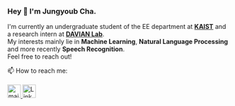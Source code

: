 ### Hey 👋 I'm Jungyoub Cha.

I'm currently an undergraduate student of the EE department at <strong><a href="https://www.kaist.ac.kr/en/">KAIST</a></strong> and a research intern at <strong><a href="http://davian.kaist.ac.kr/">DAVIAN Lab</a></strong>.
<br>My interests mainly lie in **Machine Learning**, **Natural Language Processing** and more recently **Speech Recognition**.
<br>Feel free to reach out!
<br>
</p>
📫 How to reach me: <br><br>
    <a href="mailto:jungyoub.cha@kaist.ac.kr"> <img alt="mail" src="https://user-images.githubusercontent.com/97519387/195399316-09999440-e096-4ef5-a550-5120ae5b1c88.png" width="30" height="30">  </a> <a href="https://www.linkedin.com/in/jungyoub-cha-25303a258/"> <img alt="LinkedIn" src="https://user-images.githubusercontent.com/97519387/212090212-4cdc5d4c-3291-4206-a36d-2de01a799ca9.png" width="30" height="30"> </a>
<!--

**sunnyc98/sunnyc98** is a ✨ _special_ ✨ repository because its `README.md` (this file) appears on your GitHub profile.

Here are some ideas to get you started:


- 🔭 I’m currently working/studying on:
      - NER analysis on Korean user-generated text data
      - Event Extraction as a modified task of Semantic Role Labeling
- 📫 How to reach me: ...

- 😄 Pronouns: ...
- ⚡ Fun fact: ...
-->

